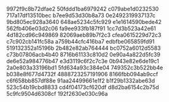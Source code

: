 9972f9c8b72dfae2
50fddd1ba6979242
c079abe1d0232530
717a17df13510bec
b7ee9d53d30b8a73
0e2492319937137c
9bd805ec928a3640
648ae5234c5fc929
e1e1614590bede42
562fb406e03d2c06
fa9ee933fb187f91
1cc7d3b523a42e61
4d182cd96c949869
82069aeb89b7f2c3
cfea0615229d72c3
c7c902cb141fc58a
a759b44cfc416ba7
edbfbe065859fd91
519132352a15196b
2b482e82ab764444
bc0752a6012d5583
c73b07806acb4b40
8716b61133c810d2
0e90a4a822d5fc39
de6e52a984776b47
e3d3119c6f2c7c3e
0b943e82e6de19c1
2a0e803a33196bd1
5fd634a93c384e04
749352c3b522bb4e
b038e8f677d4732f
4888723257191906
8166fbb094ab9ccf
c6f658bb857df88e
91aa24499661e1f2
b1f29b1332abe63d
523c54b19cbd8833
cd4f04173cf620df
d8d2ba6154c2b75d
5c9fc9504d6308cf
192f2630e030c96a
